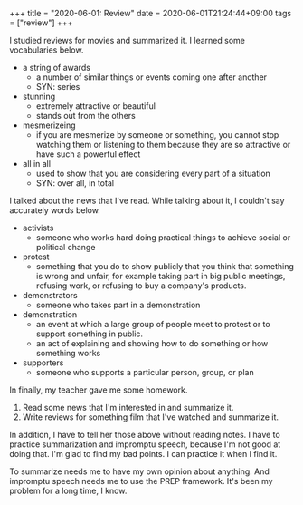 +++
title =  "2020-06-01: Review"
date = 2020-06-01T21:24:44+09:00
tags = ["review"]
+++

I studied reviews for movies and summarized it.
I learned some vocabularies below.
* a string of awards
  - a number of similar things or events coming one after another
  - SYN: series
* stunning
  - extremely attractive or beautiful
  - stands out from the others
* mesmerizeing
  - if you are mesmerize by someone or something,
    you cannot stop watching them or listening to them
    because they are so attractive or have such a powerful effect
* all in all
  - used to show that you are considering every part of a situation
  - SYN: over all, in total

I talked about the news that I've read.
While talking about it, I couldn't say accurately words below.
* activists
  - someone who works hard doing practical things to achieve social or political change
* protest
  - something that you do to show publicly that you think that something is wrong and unfair,
    for example taking part in big public meetings, refusing work, or refusing to buy a company's products.
* demonstrators
  - someone who takes part in a demonstration
* demonstration
  - an event at which a large group of people meet to protest or to support something in public.
  - an act of explaining and showing how to do something or how something works
* supporters
  - someone who supports a particular person, group, or plan

In finally, my teacher gave me some homework.
1. Read some news that I'm interested in and summarize it.
2. Write reviews for something film that I've watched and summarize it.

In addition, I have to tell her those above without reading notes. 
I have to practice summarization and impromptu speech, 
because I'm not good at doing that.
I'm glad to find my bad points.
I can practice it when I find it.

To summarize needs me to have my own opinion about anything.
And impromptu speech needs me to use the PREP framework.
It's been my problem for a long time, I know.
